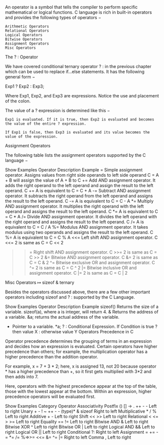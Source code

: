 An operator is a symbol that tells the compiler to perform specific mathematical or logical functions. C language is rich in built-in operators and provides the following types of operators −

    Arithmetic Operators
    Relational Operators
    Logical Operators
    Bitwise Operators
    Assignment Operators
    Misc Operators








The ? : Operator

We have covered conditional ternary operator ? : in the previous chapter which can be used to replace if...else statements. It has the following general form −

Exp1 ? Exp2 : Exp3;

Where Exp1, Exp2, and Exp3 are expressions. Notice the use and placement of the colon.

The value of a ? expression is determined like this −

    Exp1 is evaluated. If it is true, then Exp2 is evaluated and becomes the value of the entire ? expression.

    If Exp1 is false, then Exp3 is evaluated and its value becomes the value of the expression.















Assignment Operators

The following table lists the assignment operators supported by the C language −

Show Examples
Operator 	Description 	Example
= 	Simple assignment operator. Assigns values from right side operands to left side operand 	C = A + B will assign the value of A + B to C
+= 	Add AND assignment operator. It adds the right operand to the left operand and assign the result to the left operand. 	C += A is equivalent to C = C + A
-= 	Subtract AND assignment operator. It subtracts the right operand from the left operand and assigns the result to the left operand. 	C -= A is equivalent to C = C - A
*= 	Multiply AND assignment operator. It multiplies the right operand with the left operand and assigns the result to the left operand. 	C *= A is equivalent to C = C * A
/= 	Divide AND assignment operator. It divides the left operand with the right operand and assigns the result to the left operand. 	C /= A is equivalent to C = C / A
%= 	Modulus AND assignment operator. It takes modulus using two operands and assigns the result to the left operand. 	C %= A is equivalent to C = C % A
<<= 	Left shift AND assignment operator. 	C <<= 2 is same as C = C << 2
>>= 	Right shift AND assignment operator. 	C >>= 2 is same as C = C >> 2
&= 	Bitwise AND assignment operator. 	C &= 2 is same as C = C & 2
^= 	Bitwise exclusive OR and assignment operator. 	C ^= 2 is same as C = C ^ 2
|= 	Bitwise inclusive OR and assignment operator. 	C |= 2 is same as C = C | 2






Misc Operators ↦ sizeof & ternary

Besides the operators discussed above, there are a few other important operators including sizeof and ? : supported by the C Language.

Show Examples
Operator 	Description 	Example
sizeof() 	Returns the size of a variable. 	sizeof(a), where a is integer, will return 4.
& 	Returns the address of a variable. 	&a; returns the actual address of the variable.
* 	Pointer to a variable. 	*a;
? : 	Conditional Expression. 	If Condition is true ? then value X : otherwise value Y
Operators Precedence in C

Operator precedence determines the grouping of terms in an expression and decides how an expression is evaluated. Certain operators have higher precedence than others; for example, the multiplication operator has a higher precedence than the addition operator.

For example, x = 7 + 3 * 2; here, x is assigned 13, not 20 because operator * has a higher precedence than +, so it first gets multiplied with 3*2 and then adds into 7.

Here, operators with the highest precedence appear at the top of the table, those with the lowest appear at the bottom. Within an expression, higher precedence operators will be evaluated first.

Show Examples
Category 	Operator 	Associativity
Postfix 	() [] -> . ++ - - 	Left to right
Unary 	+ - ! ~ ++ - - (type)* & sizeof 	Right to left
Multiplicative 	* / % 	Left to right
Additive 	+ - 	Left to right
Shift 	<< >> 	Left to right
Relational 	< <= > >= 	Left to right
Equality 	== != 	Left to right
Bitwise AND 	& 	Left to right
Bitwise XOR 	^ 	Left to right
Bitwise OR 	| 	Left to right
Logical AND 	&& 	Left to right
Logical OR 	|| 	Left to right
Conditional 	?: 	Right to left
Assignment 	= += -= *= /= %=>>= <<= &= ^= |= 	Right to left
Comma 	, 	Left to right

